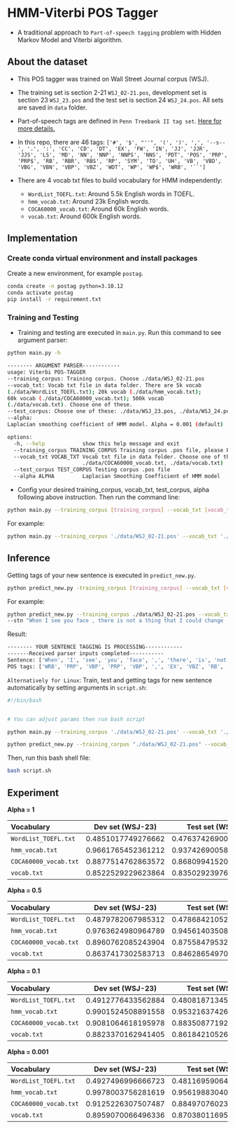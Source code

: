 # HMM-Viterbi POS Tagger

- A traditional approach to ``Part-of-speech tagging`` problem with Hidden Markov Model and Viterbi algorithm.

## About the dataset

- This POS tagger was trained on Wall Street Journal corpus (WSJ).

- The training set is section 2-21 ``WSJ_02-21.pos``, development set is section 23 ``WSJ_23.pos`` and the test set is section 24 ``WSJ_24.pos``. All sets are saved in ``data`` folder.

- Part-of-speech tags are defined in ``Penn Treebank II tag set``. [Here for more details.](https://www.ling.upenn.edu/courses/Fall_2003/ling001/penn_treebank_pos.html)
  
- In this repo, there are 46 tags:
`['#', '$', "''", '(', ')', ',', '--s--', '.', ':', 'CC', 'CD', 'DT', 'EX', 'FW', 'IN', 'JJ', 'JJR', 'JJS', 'LS', 'MD', 'NN', 'NNP', 'NNPS', 'NNS', 'PDT', 'POS', 'PRP', 'PRP$', 'RB', 'RBR', 'RBS', 'RP', 'SYM', 'TO', 'UH', 'VB', 'VBD', 'VBG', 'VBN', 'VBP', 'VBZ', 'WDT', 'WP', 'WP$', 'WRB', '``']`

- There are 4 vocab txt files to build vocabulary for HMM independently:
  - ``WordList_TOEFL.txt``: Around 5.5k English words in TOEFL.
  - ``hmm_vocab.txt``: Around 23k English words.
  - ``COCA60000_vocab.txt``: Around 60k English words.
  - ``vocab.txt``: Around 600k English words.

## Implementation

### Create conda virtual environment and install packages

Create a new environment, for example ``postag``.

```sh
conda create -n postag python=3.10.12
conda activate postag
pip install -r requirement.txt
```

### Training and Testing
- Training and testing are executed in ``main.py``. Run this command to see argument parser:
  
```sh
python main.py -h
```
```sh
-------- ARGUMENT PARSER------------
usage: Viterbi POS-TAGGER 
--training_corpus: Training corpus. Choose ./data/WSJ_02-21.pos
--vocab_txt: Vocab txt file in data folder. There are 5k vocab
(./data/WordList_TOEFL.txt); 20k vocab (./data/hmm_vocab.txt);
60k vocab (./data/COCA60000_vocab.txt); 500k vocab
(./data/vocab.txt). Choose one of these.
--test_corpus: Choose one of these: ./data/WSJ_23.pos, ./data/WSJ_24.pos
--alpha:
Laplacian smoothing coefficient of HMM model. Alpha = 0.001 (default)

options:
  -h, --help            show this help message and exit
  --training_corpus TRAINING_CORPUS Training corpus .pos file, please Enter this: ./data/WSJ_02-21.pos
  --vocab_txt VOCAB_TXT Vocab txt file in data folder. Choose one of these (./data/WordList_TOEFL.txt, ./data/hmm_vocab.txt,
                        ./data/COCA60000_vocab.txt, ./data/vocab.txt)
  --test_corpus TEST_CORPUS Testing corpus .pos file
  --alpha ALPHA         Laplacian Smoothing Coefficient of HMM model
```
- Config your desired training_corpus, vocab_txt, test_corpus, alpha following above instruction. Then run the command line:

```sh
python main.py --training_corpus [training_corpus] --vocab_txt [vocab_txt] --test_corpus [test_corpus] --alpha [alpha]
```

For example:
```sh
python main.py --training_corpus './data/WSJ_02-21.pos' --vocab_txt './data/hmm_vocab.txt' --test_corpus './data/WSJ_24.pos' --alpha 0.001
```
## Inference

Getting tags of your new sentence is executed in ``predict_new.py``.

```sh
python predict_new.py -training_corpus [training_corpus] --vocab_txt [vocab_txt] --alpha [alpha]--stn [Your sentence]
```
For example:

```sh
python predict_new.py --training_corpus ./data/WSJ_02-21.pos --vocab_txt ./data/hmm_vocab.txt --alpha 0.001
--stn "When I see you face , there is not a thing that I could change . Because you are amazing , just the way you are." 
```

Result:

```sh
-------- YOUR SENTENCE TAGGING IS PROCESSING------------
-------Received parser inputs completed-----------
Sentence: ['When', 'I', 'see', 'you', 'face', ',', 'there', 'is', 'not', 'a', 'thing', 'that', 'I', 'could', 'change', '.', 'Because', 'you', 'are', 'amazing', ',', 'just', 'the', 'way', 'you', 'are', '.']
POS tags: ['WRB', 'PRP', 'VBP', 'PRP', 'VBP', ',', 'EX', 'VBZ', 'RB', 'DT', 'NN', 'IN', 'PRP', 'MD', 'VB', '.', 'IN', 'PRP', 'VBP', 'JJ', ',', 'RB', 'DT', 'NN', 'PRP', 'VBP', '.']
```

``Alternatively for Linux``: Train, test and getting tags for new sentence automatically by setting arguments in ``script.sh``:

```sh
#!/bin/bash


# You can adjust params then run bash script 

python main.py --training_corpus './data/WSJ_02-21.pos' --vocab_txt './data/hmm_vocab.txt' --test_corpus './data/WSJ_24.pos' --alpha 0.001

python predict_new.py --training_corpus "./data/WSJ_02-21.pos" --vocab_txt "./data/hmm_vocab.txt" --alpha 0.001 --stn "When I see you face , there is not a thing that I could change . Because you are amazing , just the way you are." 
```
Then, run this bash shell file:

```sh
bash script.sh
```
## Experiment

**Alpha = 1**

| Vocabulary            | Dev set (WSJ-23)   |Test set (WSJ-24)   |
| :------------         |:-----:             | ------------------:|
| ``WordList_TOEFL.txt``| 0.4851017749276662 | 0.4763742690058479|        
| ``hmm_vocab.txt``     | 0.9661765452361212 | 0.9374269005847953|
| ``COCA60000_vocab.txt``| 0.8877514762863572| 0.8680994152046784|
| ``vocab.txt``          | 0.8522529229623864| 0.8350292397660819|

**Alpha = 0.5**

| Vocabulary            | Dev set (WSJ-23)   |Test set (WSJ-24)|
| :------------         |:-----:             | ------------------:|
| ``WordList_TOEFL.txt``| 0.4879782067985312 | 0.4786842105263158|        
| ``hmm_vocab.txt``     | 0.9763624980964789 | 0.9456140350877194|
| ``COCA60000_vocab.txt``| 0.8960762085243904| 0.8755847953216375|
| ``vocab.txt``          | 0.8637417302583713| 0.8462865497076023|

**Alpha = 0.1**

| Vocabulary            | Dev set (WSJ-23)   |Test set (WSJ-24)|
| :------------         |:-----:             | ------------------:|
| ``WordList_TOEFL.txt``| 0.4912776433562884 | 0.4808187134502924|        
| ``hmm_vocab.txt``     | 0.9901524508891558 | 0.9532163742690059|
| ``COCA60000_vocab.txt``| 0.9081064618195978| 0.8835087719298246|
| ``vocab.txt``          | 0.8823370162941405| 0.8618421052631579|

**Alpha = 0.001**

| Vocabulary            | Dev set (WSJ-23)   |Test set (WSJ-24)|
| :------------         |:-----:             | ------------------:|
| ``WordList_TOEFL.txt``| 0.4927496996666723| 0.4811695906432749|        
| ``hmm_vocab.txt``     | 0.9978003756281619 | 0.9561988304093567|
| ``COCA60000_vocab.txt``| 0.9125226307507487| 0.8849707602339181|
| ``vocab.txt``          | 0.8959070066496336| 0.8703801169590644|


